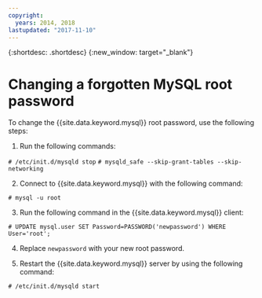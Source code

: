 ```yaml
---
copyright:
  years: 2014, 2018
lastupdated: "2017-11-10"
---
```


{:shortdesc: .shortdesc}
{:new_window: target="_blank"}

# Changing a forgotten MySQL root password

To change the {{site.data.keyword.mysql}} root password, use the following steps:

1. Run the following commands:

```# /etc/init.d/mysqld stop```
```# mysqld_safe --skip-grant-tables --skip-networking```

2. Connect to {{site.data.keyword.mysql}} with the following command:

```# mysql -u root```

3. Run the following command in the {{site.data.keyword.mysql}} client:

```# UPDATE mysql.user SET Password=PASSWORD('newpassword') WHERE User='root';```

4. Replace `newpassword` with your new root password.

5. Restart the {{site.data.keyword.mysql}} server by using the following command:

```# /etc/init.d/mysqld start```
